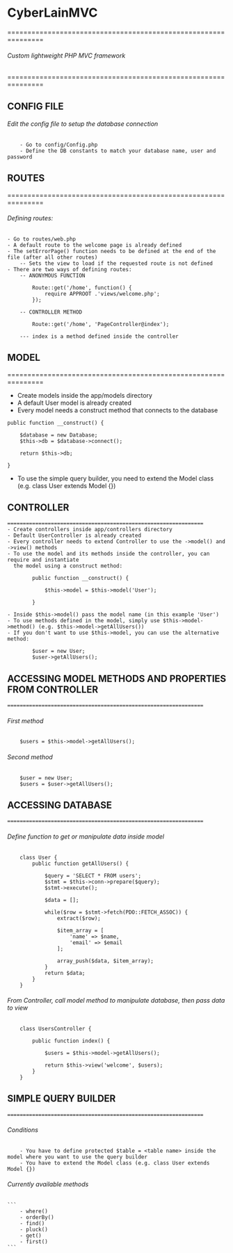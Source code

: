 # CyberLainMVC
=============================================================== 
###### Custom lightweight PHP MVC framework
=============================================================== 

## CONFIG FILE

###### Edit the config file to setup the database connection
		- Go to config/Config.php
		- Define the DB constants to match your database name, user and password


## ROUTES	
===============================================================  
###### Defining routes:
	- Go to routes/web.php
	- A default route to the welcome page is already defined
	- The setErrorPage() function needs to be defined at the end of the file (after all other routes)
		-- Sets the view to load if the requested route is not defined
	- There are two ways of defining routes:
		-- ANONYMOUS FUNCTION
```
		Route::get('/home', function() {
			require APPROOT .'views/welcome.php';
		});
```
		-- CONTROLLER METHOD
```
		Route::get('/home', 'PageController@index');
```
		--- index is a method defined inside the controller


## MODEL
===============================================================  
- Create models inside the app/models directory
- A default User model is already created 
- Every model needs a construct method that connects to the database

```
public function __construct() {

	$database = new Database;
	$this->db = $database->connect();

	return $this->db;

}
```

- To use the simple query builder, you need to extend the Model class (e.g. class User extends Model {})


## CONTROLLER
	===============================================================  
	- Create controllers inside app/controllers directory
	- Default UserController is already created
	- Every controller needs to extend Controller to use the ->model() and ->view() methods
	- To use the model and its methods inside the controller, you can require and instantiate
	  the model using a construct method:

```
	  	public function __construct() {

			$this->model = $this->model('User');

		}
```
	- Inside $this->model() pass the model name (in this example 'User')
	- To use methods defined in the model, simply use $this->model->method() (e.g. $this->model->getAllUsers())
	- If you don't want to use $this->model, you can use the alternative method:
```
		$user = new User;
		$user->getAllUsers();
```

## ACCESSING MODEL METHODS AND PROPERTIES FROM CONTROLLER
	===============================================================  
###### First method

```
	$users = $this->model->getAllUsers();
```
###### Second method

```
	$user = new User;
	$users = $user->getAllUsers();
```


## ACCESSING DATABASE
	===============================================================  
###### Define function to get or manipulate data inside model

```
	class User {
		public function getAllUsers() {

			$query = 'SELECT * FROM users';
			$stmt = $this->conn->prepare($query);
			$stmt->execute();

			$data = [];

			while($row = $stmt->fetch(PDO::FETCH_ASSOC)) {
				extract($row);

				$item_array = [
					'name' => $name,
					'email' => $email
				];

				array_push($data, $item_array);
			}
			return $data;
		}
	}
```
###### From Controller, call model method to manipulate database, then pass data to view
```
	class UsersController {

		public function index() {

			$users = $this->model->getAllUsers();

			return $this->view('welcome', $users);
		}
	} 
```

## SIMPLE QUERY BUILDER
	===============================================================  
###### Conditions 
		- You have to define protected $table = <table name> inside the model where you want to use the query builder
		- You have to extend the Model class (e.g. class User extends Model {})

###### Currently available methods

	```
		- where()
		- orderBy()
		- find()
		- pluck()
		- get()
		- first()
	```

	
